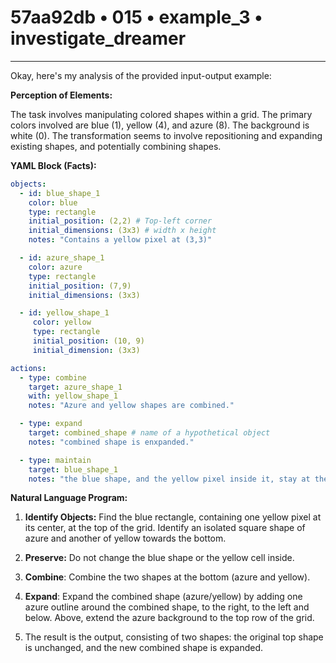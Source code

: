 # 57aa92db • 015 • example_3 • investigate_dreamer

---
Okay, here's my analysis of the provided input-output example:

**Perception of Elements:**

The task involves manipulating colored shapes within a grid. The primary colors involved are blue (1), yellow (4), and azure (8). The background is white (0). The transformation seems to involve repositioning and expanding existing shapes, and potentially combining shapes.

**YAML Block (Facts):**



```yaml
objects:
  - id: blue_shape_1
    color: blue
    type: rectangle
    initial_position: (2,2) # Top-left corner
    initial_dimensions: (3x3) # width x height
    notes: "Contains a yellow pixel at (3,3)"

  - id: azure_shape_1
    color: azure
    type: rectangle
    initial_position: (7,9)
    initial_dimensions: (3x3)

  - id: yellow_shape_1
     color: yellow
     type: rectangle
     initial_position: (10, 9)
     initial_dimension: (3x3)

actions:
  - type: combine
    target: azure_shape_1
    with: yellow_shape_1
    notes: "Azure and yellow shapes are combined."

  - type: expand
    target: combined_shape # name of a hypothetical object
    notes: "combined shape is enxpanded."

  - type: maintain
    target: blue_shape_1
    notes: "the blue shape, and the yellow pixel inside it, stay at the top"
```



**Natural Language Program:**

1.  **Identify Objects:** Find the blue rectangle, containing one yellow pixel at its center, at the top of the grid. Identify an isolated square shape of azure and another of yellow towards the bottom.

2.  **Preserve:** Do not change the blue shape or the yellow cell inside.

3. **Combine**: Combine the two shapes at the bottom (azure and yellow).

4.  **Expand**: Expand the combined shape (azure/yellow) by adding one azure outline around the combined shape, to the right, to the left and below. Above, extend the azure background to the top row of the grid.

5.  The result is the output, consisting of two shapes: the original top shape is unchanged, and the new combined shape is expanded.

